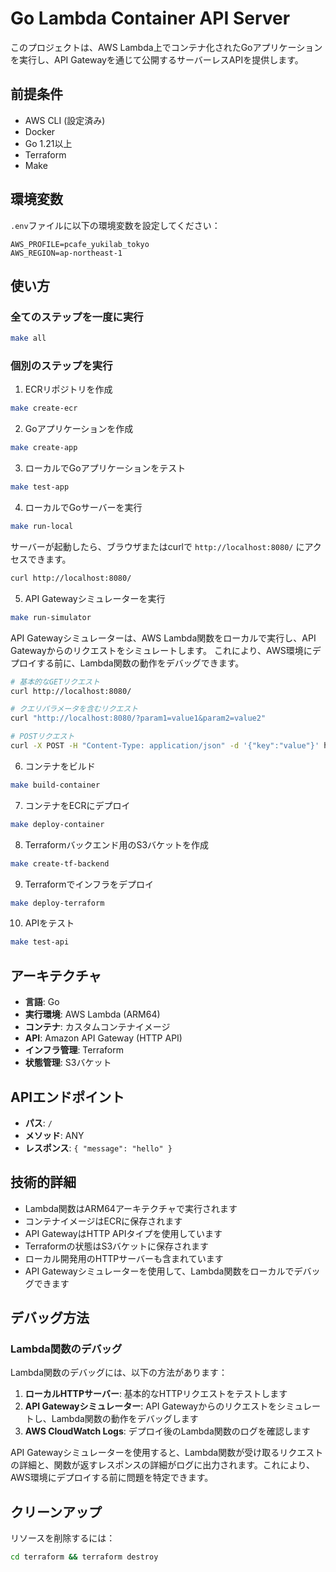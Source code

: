 # Go Lambda Container API Server

このプロジェクトは、AWS Lambda上でコンテナ化されたGoアプリケーションを実行し、API Gatewayを通じて公開するサーバーレスAPIを提供します。

## 前提条件

- AWS CLI (設定済み)
- Docker
- Go 1.21以上
- Terraform
- Make

## 環境変数

`.env`ファイルに以下の環境変数を設定してください：

```
AWS_PROFILE=pcafe_yukilab_tokyo
AWS_REGION=ap-northeast-1
```

## 使い方

### 全てのステップを一度に実行

```bash
make all
```

### 個別のステップを実行

1. ECRリポジトリを作成

```bash
make create-ecr
```

2. Goアプリケーションを作成

```bash
make create-app
```

3. ローカルでGoアプリケーションをテスト

```bash
make test-app
```

4. ローカルでGoサーバーを実行

```bash
make run-local
```

サーバーが起動したら、ブラウザまたはcurlで `http://localhost:8080/` にアクセスできます。

```bash
curl http://localhost:8080/
```

5. API Gatewayシミュレーターを実行

```bash
make run-simulator
```

API Gatewayシミュレーターは、AWS Lambda関数をローカルで実行し、API Gatewayからのリクエストをシミュレートします。
これにより、AWS環境にデプロイする前に、Lambda関数の動作をデバッグできます。

```bash
# 基本的なGETリクエスト
curl http://localhost:8080/

# クエリパラメータを含むリクエスト
curl "http://localhost:8080/?param1=value1&param2=value2"

# POSTリクエスト
curl -X POST -H "Content-Type: application/json" -d '{"key":"value"}' http://localhost:8080/
```

6. コンテナをビルド

```bash
make build-container
```

7. コンテナをECRにデプロイ

```bash
make deploy-container
```

8. Terraformバックエンド用のS3バケットを作成

```bash
make create-tf-backend
```

9. Terraformでインフラをデプロイ

```bash
make deploy-terraform
```

10. APIをテスト

```bash
make test-api
```

## アーキテクチャ

- **言語**: Go
- **実行環境**: AWS Lambda (ARM64)
- **コンテナ**: カスタムコンテナイメージ
- **API**: Amazon API Gateway (HTTP API)
- **インフラ管理**: Terraform
- **状態管理**: S3バケット

## APIエンドポイント

- **パス**: `/`
- **メソッド**: ANY
- **レスポンス**: `{ "message": "hello" }`

## 技術的詳細

- Lambda関数はARM64アーキテクチャで実行されます
- コンテナイメージはECRに保存されます
- API GatewayはHTTP APIタイプを使用しています
- Terraformの状態はS3バケットに保存されます
- ローカル開発用のHTTPサーバーも含まれています
- API Gatewayシミュレーターを使用して、Lambda関数をローカルでデバッグできます

## デバッグ方法

### Lambda関数のデバッグ

Lambda関数のデバッグには、以下の方法があります：

1. **ローカルHTTPサーバー**: 基本的なHTTPリクエストをテストします
2. **API Gatewayシミュレーター**: API Gatewayからのリクエストをシミュレートし、Lambda関数の動作をデバッグします
3. **AWS CloudWatch Logs**: デプロイ後のLambda関数のログを確認します

API Gatewayシミュレーターを使用すると、Lambda関数が受け取るリクエストの詳細と、関数が返すレスポンスの詳細がログに出力されます。これにより、AWS環境にデプロイする前に問題を特定できます。

## クリーンアップ

リソースを削除するには：

```bash
cd terraform && terraform destroy
``` 